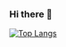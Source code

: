 ### Hi there 👋

[![Top Langs](https://github-readme-stats.vercel.app/api/top-langs/?username=stray-code
)](https://github.com/anuraghazra/github-readme-stats)

<!--
**stray-code/stray-code** is a ✨ _special_ ✨ repository because its `README.md` (this file) appears on your GitHub profile.

Here are some ideas to get you started:

- 🔭 I’m currently working on ...
- 🌱 I’m currently learning ...
- 👯 I’m looking to collaborate on ...
- 🤔 I’m looking for help with ...
- 💬 Ask me about ...
- 📫 How to reach me: ...
- 😄 Pronouns: ...
- ⚡ Fun fact: ...
-->
